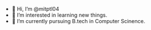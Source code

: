 - 👋 Hi, I’m @mitptl04
- 👀 I’m interested in learning new things.
- 🌱 I’m currently pursuing B.tech in Computer Scinence.

<!---
mitptl04/mitptl04 is a ✨ special ✨ repository because its `README.md` (this file) appears on your GitHub profile.
You can click the Preview link to take a look at your changes.
--->
